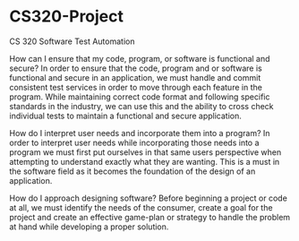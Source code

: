 # CS320-Project
CS 320 Software Test Automation

How can I ensure that my code, program, or software is functional and secure?
  In order to ensure that the code, program and or software is functional and secure in an application, 
  we must handle and commit consistent test services in order to move through each feature in the program.
  While maintaining correct code format and following specific standards in the industry, we can use this and 
  the ability to cross check individual tests to maintain a functional and secure application.
  
How do I interpret user needs and incorporate them into a program?
  In order to interpret user needs while incorporating those needs into a program
  we must first put ourselves in that same users perspective when attempting to understand exactly
  what they are wanting. This is a must in the software field as it becomes the foundation
  of the design of an application.
  
How do I approach designing software?
  Before beginning a project or code at all, we must identify the needs of the consumer,
  create a goal for the project and create an effective game-plan or strategy to handle the problem
  at hand while developing a proper solution.





